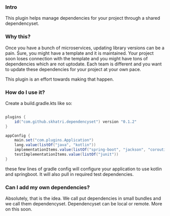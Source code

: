 ### Intro
This plugin helps manage dependencies for your project through a shared dependencyset.


### Why this?
Once you have a bunch of microservices, updating library versions can be a pain. Sure, you might have a template and it is maintained. Your project soon loses connection with the template and you might have tons of dependencies which are not uptodate. Each team is different and you want to update these dependencies for your project at your own pace.

This plugin is an effort towards making that happen.

### How do I use it?

Create a build.gradle.kts like so:

```gradle

plugins {
    id("com.github.skhatri.dependencyset") version "0.1.2"
}

appConfig {
    main.set("com.plugins.Application")
    lang.value(listOf("java", "kotlin"))
    implementationItems.value(listOf("spring-boot", "jackson", "coroutines", "kotlin"))
    testImplementationItems.value(listOf("junit"))
}
```

these few lines of gradle config will configure your application to use kotlin and springboot. It will also pull in required test dependencies.

### Can I add my own dependencies?

Absolutely, that is the idea. We call put dependencies in small bundles and we call them dependencyset. Dependencyset can be local or remote. More on this soon.



